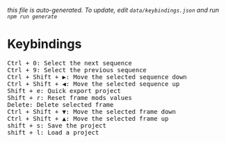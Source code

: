 *this file is auto-generated. To update, edit `data/keybindings.json` and run `npm run generate`* 
# Keybindings 

<pre>
<kbd>Ctrl + 0</kbd>: Select the next sequence
<kbd>Ctrl + 9</kbd>: Select the previous sequence
<kbd>Ctrl + Shift + ▶︎</kbd>: Move the selected sequence down
<kbd>Ctrl + Shift + ◀︎</kbd>: Move the selected sequence up
<kbd>Shift + e</kbd>: Quick export project
<kbd>Shift + r</kbd>: Reset frame mods values
<kbd>Delete</kbd>: Delete selected frame
<kbd>Ctrl + Shift + ▼</kbd>: Move the selected frame down
<kbd>Ctrl + Shift + ▲</kbd>: Move the selected frame up
<kbd>shift + s</kbd>: Save the project
<kbd>shift + l</kbd>: Load a project
</pre>